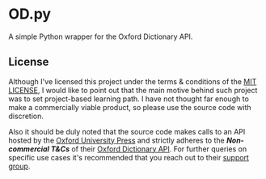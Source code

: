 # OD.py

A simple Python wrapper for the Oxford Dictionary API.

## License

Although I've licensed this project under the terms & conditions of the [MIT LICENSE](https://github.com/Jarmos-san/OD.py/blob/master/LICENSE), I would like to point out that the main motive behind such project was to set project-based learning path. I have not thought far enough to make a commercially viable product, so please use the source code with discretion.

Also it should be duly noted that the source code makes calls to an API hosted by the [Oxford University Press](https://academic.oup.com/journals) and strictly adheres to the ***Non-commercial T&Cs*** of their [Oxford Dictionary API](https://developer.oxforddictionaries.com/). For further queries on specific use cases it's recommended that you reach out to their [support group](https://developer.oxforddictionaries.com/#).

